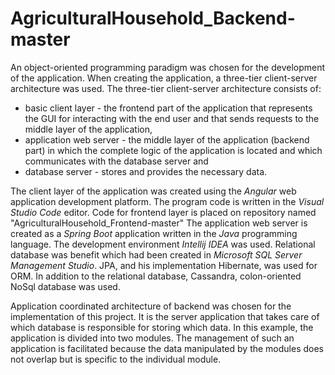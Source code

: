 # AgriculturalHousehold_Backend-master


An object-oriented programming paradigm was chosen
for the development of the application. 
When creating the application, a three-tier client-server 
architecture was used. The three-tier client-server architecture
consists of:
* basic client layer - the frontend part of the application that represents the GUI for interacting with the end user and that sends  requests to the middle layer of the application,
* application web server - the middle layer of the application (backend part) in which the complete logic of the application is located and which communicates with the database server and
* database server - stores and provides the necessary data.

The client layer of the application was created using the *Angular*
web application development platform. The program code is written
in the *Visual Studio Code* editor. Code for frontend layer is placed on repository named "AgriculturalHousehold_Frontend-master"
The application web server is created as a *Spring Boot* application written
in the *Java* programming language. The development environment *Intellij IDEA* was used. 
Relational database was benefit which had been created in *Microsoft SQL Server Management Studio*. 
JPA, and his implementation Hibernate, was used for ORM.
In addition to the relational database, Cassandra, colon-oriented NoSql database was used.

Application coordinated architecture of backend was chosen for the implementation of this project. It is the server application that takes care of which database 
is responsible for storing which data. In this example, the application is divided into two modules.
The management of such an application is facilitated because the data manipulated by the modules does not overlap but is specific to the individual module.
